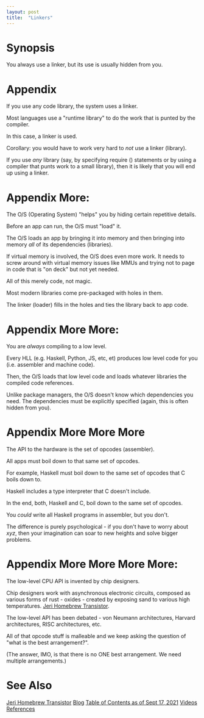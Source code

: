 ```yaml
---
layout: post
title:  "Linkers"
---
```

# Synopsis
You always use a linker, but its use is usually hidden from you.

# Appendix
If you use any code library, the system uses a linker.

Most languages use a "runtime library" to do the work that is punted by the compiler. 

In this case, a linker is used.

Corollary: you would have to work very hard to *not* use a linker (library).

If you use *any* library (say, by specifying require () statements or by using a compiler that punts work to a small library), then it is likely that you will end up using a linker.

# Appendix More:
The O/S (Operating System) "helps" you by hiding certain repetitive details.

Before an app can run, the O/S must "load" it.

The O/S loads an app by bringing it into memory and then bringing into memory *all* of its dependencies (libraries).

If virtual memory is involved, the O/S does even more work.  It needs to screw around with virtual memory issues like MMUs and trying not to page in code that is "on deck" but not yet needed. 

All of this merely code, not magic.

Most modern libraries come pre-packaged with holes in them. 

The linker (loader) fills in the holes and ties the library back to app code.

# Appendix More More: 
You are *always* compiling to a low level.

Every HLL (e.g. Haskell, Python, JS, etc, et) produces low level code for you (i.e. assembler and machine code).

Then, the O/S loads that low level code and loads whatever libraries the compiled code references.

Unlike package managers, the O/S doesn't know which dependencies you need.  The dependencies must be explicitly specified (again, this is often hidden from you).

# Appendix More More More
The API to the hardware is the set of opcodes (assembler). 

All apps must boil down to that same set of opcodes. 

For example, Haskell must boil down to the same set of opcodes that C boils down to.

Haskell includes a type interpreter that C doesn't include. 

In the end, both, Haskell and C, boil down to the same set of opcodes. 

You *could* write all Haskell programs in assembler, but you don't. 

The difference is purely psychological - if you don't have to worry about *xyz*, then your imagination can soar to new heights and solve bigger problems.

# Appendix More More More More: 
The low-level CPU API is invented by chip designers. 

Chip designers work with asynchronous electronic circuits, composed as various forms of rust - oxides - created by exposing sand to various high temperatures. [Jeri Homebrew Transistor](https://www.youtube.com/watch?v=w_znRopGtbE). 

The low-level API has been debated - von Neumann architectures, Harvard architectures, RISC architectures, etc.

All of that opcode stuff is malleable and we keep asking the question of "what is the best arrangement?". 

(The answer, IMO, is that there is no ONE best arrangement. We need multiple arrangements.)

# See Also
[Jeri Homebrew Transistor](https://www.youtube.com/watch?v=w_znRopGtbE)
[Blog](https://guitarvydas.github.io)
[Table of Contents as of Sept 17, 2021](https://guitarvydas.github.io/2021/09/21/Table-of-Contents-Sept-17-2021.html)
[Videos](https://www.youtube.com/channel/UC2bdO9l84VWGlRdeNy5)
[References](https://guitarvydas.github.io/2021/01/14/References.html)

<script src="https://utteranc.es/client.js" 
        repo="guitarvydas/guitarvydas.github.io" 
        issue-term="pathname" 
        theme="github-light" 
        crossorigin="anonymous" 
        async> 
</script> 
